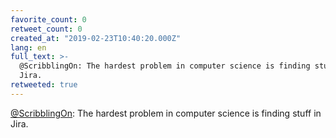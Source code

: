 ```yaml
---
favorite_count: 0
retweet_count: 0
created_at: "2019-02-23T10:40:20.000Z"
lang: en
full_text: >-
  @ScribblingOn: The hardest problem in computer science is finding stuff in
  Jira.
retweeted: true
---
```


[@ScribblingOn](https://twitter.com/ScribblingOn): The hardest problem in
computer science is finding stuff in Jira.
